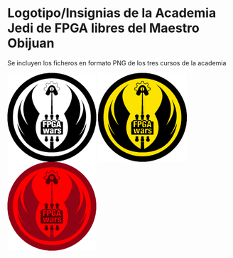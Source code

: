 # Logotipo/Insignias de la Academia Jedi de FPGA libres del Maestro Obijuan

Se incluyen los ficheros en formato PNG de los tres cursos de la academia



<img src="Jedi_OrderFPGAv2.png" width="200" align="center">

<img src="Jedi_OrderFPGAYI.png" width="200" align="center">

<img src="Jedi_OrderFPGAcol.png" width="200" align="center">
